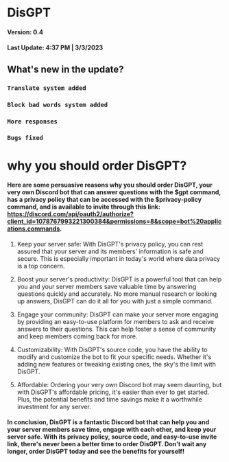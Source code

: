# DisGPT
#### Version: 0.4
#### Last Update: 4:37 PM | 3/3/2023
## What's new in the update?
### `Translate system added`
### `Block bad words system added`
### `More responses`
### `Bugs fixed`
# why you should order DisGPT?
#### Here are some persuasive reasons why you should order DisGPT, your very own Discord bot that can answer questions with the $gpt command, has a privacy policy that can be accessed with the $privacy-policy command, and is available to invite through this link: https://discord.com/api/oauth2/authorize?client_id=1078767993221300384&permissions=8&scope=bot%20applications.commands.

1. Keep your server safe: With DisGPT's privacy policy, you can rest assured that your server and its members' information is safe and secure. This is especially important in today's world where data privacy is a top concern.

2. Boost your server's productivity: DisGPT is a powerful tool that can help you and your server members save valuable time by answering questions quickly and accurately. No more manual research or looking up answers, DisGPT can do it all for you with just a simple command.

3. Engage your community: DisGPT can make your server more engaging by providing an easy-to-use platform for members to ask and receive answers to their questions. This can help foster a sense of community and keep members coming back for more.

4. Customizability: With DisGPT's source code, you have the ability to modify and customize the bot to fit your specific needs. Whether it's adding new features or tweaking existing ones, the sky's the limit with DisGPT.

5. Affordable: Ordering your very own Discord bot may seem daunting, but with DisGPT's affordable pricing, it's easier than ever to get started. Plus, the potential benefits and time savings make it a worthwhile investment for any server.

#### In conclusion, DisGPT is a fantastic Discord bot that can help you and your server members save time, engage with each other, and keep your server safe. With its privacy policy, source code, and easy-to-use invite link, there's never been a better time to order DisGPT. Don't wait any longer, order DisGPT today and see the benefits for yourself!
